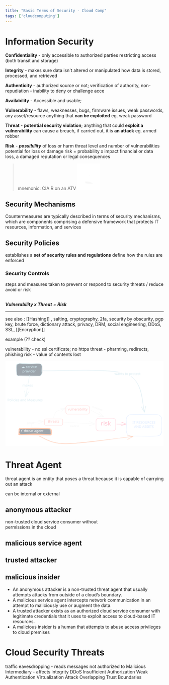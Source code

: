 ```yaml
---
title: "Basic Terms of Security - Cloud Comp"
tags: ['cloudcomputing']
---
```


# Information Security 

**Confidentiality** - only accessible to authorized parties
restricting access
(both transit and storage)

**Integrity** - makes sure data isn't altered or manipulated 
how data is stored, processed, and retrieved 

**Authenticity** - authorized source or not; verification of authority, 
non-repudiation - inability to deny or challenge acce 

**Availability** - Accessible and usable; 


**Vulnerability** - flaws, weaknesses, 
bugs, firmware issues,
weak passwords, any asset/resource
anything that **can be exploited**
eg. weak password


**Threat** - **potential security violation**; 
anything that could **exploit a vulnerability**
can cause a breach, 
if carried out, it is **an attack**
eg. armed robber

**Risk** - **_possibility_** of loss or harm
threat level and number of vulnerabilities 
potential for loss or damage
risk = probability x impact
financial or data loss, a damaged reputation or legal consequences


> mnemonic: CIA R on an ATV 
> ![](images/cia-r-atv.svg)

## Security Mechanisms
Countermeasures are typically described in terms of security mechanisms, which are components comprising a defensive framework that protects IT resources, information, and services
## Security Policies
establishes a **set of security rules and regulations**
define how the rules are enforced
### Security Controls
steps and measures taken to prevent or respond to security threats / reduce avoid or risk 
## 

**_Vulnerability x Threat_** _=_ **_Risk_**



---
see also : [[Hashing]] , salting, cryptography, 2fa, security by obscurity, pgp key, brute force, dictionary attack, privacy, DRM, social engineering, DDoS, SSL, [[Encryption]]


example (?? check)

vulnerability - no ssl certificate; no https
threat - pharming, redirects, phishing
risk - value of contents lost 


![image](images/threat-securitypolicies-risk.svg)

# Threat Agent 
threat agent is an entity that poses a threat because it is capable of carrying out an attack

can be internal or external

## anonymous attacker 
non-trusted cloud service consumer without  
permissions in the cloud

## malicious service agent
## trusted attacker
## malicious insider 
- An anonymous attacker is a non-trusted threat agent that usually attempts attacks from outside of a cloud’s boundary.  
- A malicious service agent intercepts network communication in an attempt to maliciously use or augment the data.  
- A trusted attacker exists as an authorized cloud service consumer with  legitimate credentials that it uses to exploit access to cloud-based IT resources.  
- A malicious insider is a human that attempts to abuse access privileges to cloud premises

# Cloud Security Threats

traffic eavesdropping - reads messages not authorized to 
Malicious Intermediary - affects integrity 
DDoS
Insufficient Authorization
Weak Authentication
Virtualization Attack
Overlapping Trust Boundaries
